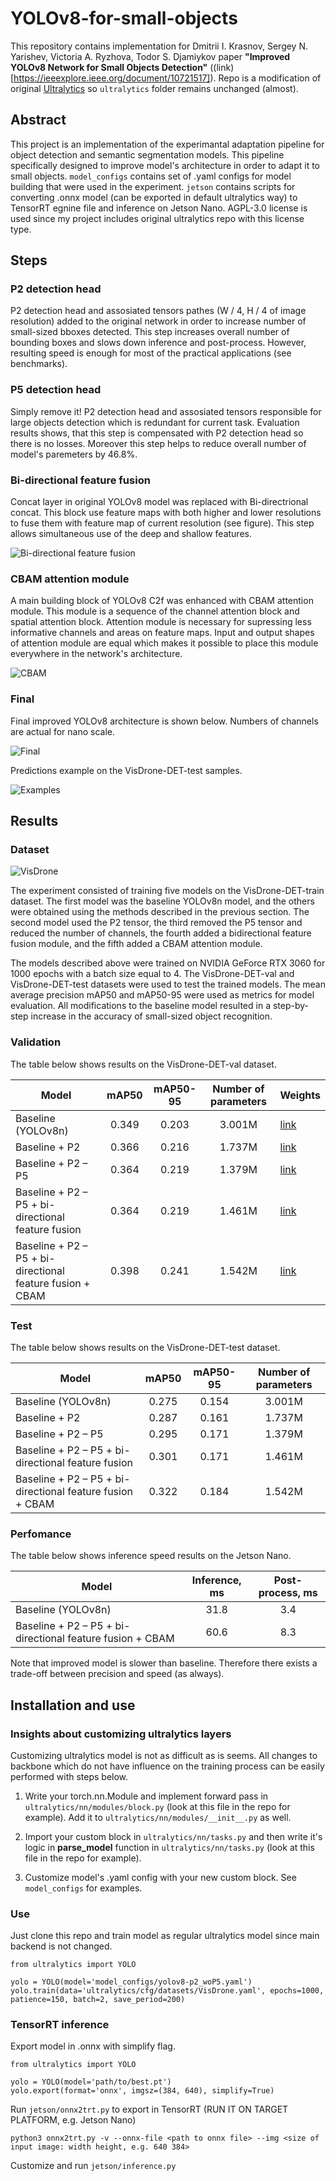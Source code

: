 # YOLOv8-for-small-objects
This repository contains implementation for Dmitrii I. Krasnov, Sergey N. Yarishev, Victoria A. Ryzhova,  Todor S. Djamiykov paper **"Improved YOLOv8 Network for Small Objects Detection"** ((link)[https://ieeexplore.ieee.org/document/10721517]). Repo is a modification of original [Ultralytics](https://github.com/ultralytics/ultralytics) so `ultralytics` folder remains unchanged (almost).

## Abstract
This project is an implementation of the experimantal adaptation pipeline for object detection and semantic segmentation models. 
This pipeline specifically designed to improve model's architecture in order to adapt it to small objects.
`model_configs` contains set of .yaml configs for model building that were used in the experiment. `jetson` contains scripts for converting .onnx model (can be exported in default ultralytics way) to TensorRT egnine file and inference on Jetson Nano. AGPL-3.0 license is used since my project includes original ultralytics repo with this license type.

## Steps

### P2 detection head

P2 detection head and assosiated tensors pathes (W / 4, H / 4 of image resolution) added to the original network in order to increase number of small-sized bboxes detected. This step increases overall number of bounding boxes and slows down inference and post-process. However, resulting speed is enough for most of the practical applications (see benchmarks).

### P5 detection head

Simply remove it! P2 detection head and assosiated tensors responsible for large objects detection which is redundant for current task. Evaluation results shows, that this step is compensated with P2 detection head so there is no losses. Moreover this step helps to reduce overall number of model's paremeters by 46.8%.

### Bi-directional feature fusion

Concat layer in original YOLOv8 model was replaced with Bi-directrional concat. This block use feature maps with both higher and lower resolutions to fuse them with feature map of current resolution (see figure). This step allows simultaneous use of the deep and shallow features.

![Bi-directional feature fusion](/assets/bi_directional_fusion.png)

### CBAM attention module

A main building block of YOLOv8 C2f was enhanced with CBAM attention module. This module is a sequence of the channel attention block and spatial attention block. Attention module is necessary for supressing less informative channels and areas on feature maps. Input and output shapes of attention module are equal which makes it possible to place this module everywhere in the network's architecture.

![CBAM](/assets/cbam.png)

### Final

Final improved YOLOv8 architecture is shown below. Numbers of channels are actual for nano scale.

![Final](/assets/arch.png)

Predictions example on the VisDrone-DET-test samples.

![Examples](/assets/predictions.png)

## Results

### Dataset

![VisDrone](/assets/vis_drone.png)

The experiment consisted of training five models on the VisDrone-DET-train dataset. The first model was the baseline YOLOv8n model, and the others were obtained using the methods described in the previous section. The second model used the P2 tensor, the third removed the P5 tensor and reduced the number of channels, the fourth added a bidirectional feature fusion module, and the fifth added a CBAM attention module.

The models described above were trained on NVIDIA GeForce RTX 3060 for 1000 epochs with a batch size equal to 4. The VisDrone-DET-val and VisDrone-DET-test datasets were used to test the trained models. The mean average precision mAP50 and mAP50-95 were used as metrics for model evaluation. All modifications to the baseline model resulted in a step-by-step increase in the accuracy of small-sized object recognition.

### Validation

The table below shows results on the VisDrone-DET-val dataset.

| Model                                                     | mAP50   | mAP50-95 | Number of parameters | Weights |
| --------                                                  | :-----: | :------: | :------------------: | ------- |
| Baseline (YOLOv8n)                                        | 0.349   | 0.203    | 3.001M               | [link](https://drive.google.com/file/d/188Wgp5tGGnmmaDP-J9C20gh8taauxX12/view?usp=sharing) |
| Baseline + P2                                             | 0.366   | 0.216    | 1.737M               | [link](https://drive.google.com/file/d/1e5iVQoKbI6C1AQPIQN4uOeQJrtb0A9pW/view?usp=sharing) |
| Baseline + P2 – P5                                        | 0.364   | 0.219    | 1.379M               | [link](https://drive.google.com/file/d/1Za6zRlKpeCx1KbDnT2xEAF3kGCmh2Trn/view?usp=sharing) |
| Baseline + P2 – P5 + bi-directional feature fusion        | 0.364   | 0.219    | 1.461M               | [link](https://drive.google.com/file/d/15SYiEF58HBiJ2djZyiOY0uroG7cdpvM0/view?usp=sharing) |
| Baseline + P2 – P5 + bi-directional feature fusion + CBAM | 0.398   | 0.241    | 1.542M               | [link](https://drive.google.com/file/d/1pt2wfe24ZGJz730o2hHgYuWX0cO_LBA7/view?usp=sharing) |


### Test

The table below shows results on the VisDrone-DET-test dataset.

| Model                                                     | mAP50   | mAP50-95 | Number of parameters |
| --------                                                  | :-----: | :------: | :------------------: |
| Baseline (YOLOv8n)                                        | 0.275   | 0.154    | 3.001M               |
| Baseline + P2                                             | 0.287   | 0.161    | 1.737M               |
| Baseline + P2 – P5                                        | 0.295   | 0.171    | 1.379M               |
| Baseline + P2 – P5 + bi-directional feature fusion        | 0.301   | 0.171    | 1.461M               |
| Baseline + P2 – P5 + bi-directional feature fusion + CBAM | 0.322   | 0.184    | 1.542M               |

### Perfomance

The table below shows inference speed results on the Jetson Nano.

| Model | Inference, ms | Post-process, ms |
| ---- | :------------:| :-------------: |
| Baseline (YOLOv8n) | 31.8 | 3.4 |
| Baseline + P2 – P5 + bi-directional feature fusion + CBAM | 60.6 | 8.3 |

Note that improved model is slower than baseline. Therefore there exists a trade-off between precision and speed (as always).

## Installation and use

### Insights about customizing ultralytics layers

Customizing ultralytics model is not as difficult as is seems. All changes to backbone which do not have influence on the training process can be easily performed with steps below.

1. Write your torch.nn.Module and implement forward pass in `ultralytics/nn/modules/block.py` (look at this file in the repo for example). Add it to `ultralytics/nn/modules/__init__.py` as well.

2. Import your custom block in `ultralytics/nn/tasks.py` and then write it's logic in **parse_model** function in `ultralytics/nn/tasks.py` (look at this file in the repo for example).

3. Customize model's .yaml config with your new custom block. See `model_configs` for examples.

### Use

Just clone this repo and train model as regular ultralytics model since main backend is not changed.

```
from ultralytics import YOLO

yolo = YOLO(model='model_configs/yolov8-p2_woP5.yaml')
yolo.train(data='ultralytics/cfg/datasets/VisDrone.yaml', epochs=1000, patience=150, batch=2, save_period=200)
```

### TensorRT inference

Export model in .onnx with simplify flag.

```
from ultralytics import YOLO

yolo = YOLO(model='path/to/best.pt')
yolo.export(format='onnx', imgsz=(384, 640), simplify=True)
```

Run `jetson/onnx2trt.py` to export in TensorRT (RUN IT ON TARGET PLATFORM, e.g. Jetson Nano)

`python3 onnx2trt.py -v --onnx-file <path to onnx file> --img <size of input image: width height, e.g. 640 384>`

Customize and run `jetson/inference.py`
